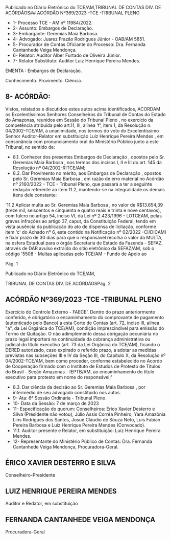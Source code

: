 Publicado  no  Diário  Eletrônico do TCE/AM,TRIBUNAL DE CONTAS DIV. DE ACÓRDÃOS## ACÓRDÃO Nº369/2023 -TCE -TRIBUNAL PLENO

- 1- Processo TCE - AM nº 11984/2022.
- 2- Assunto: Embargos de Declaração.
- 3- Embargante: Geremias Maia Barbosa.
- 4- Advogado: Juarez Frazão Rodrigues Júnior - OAB/AM 5851.
- 5- Procurador  de  Contas  Oficiante  do  Processo: Dra.  Fernanda  Cantanhede  Veiga Mendonça.
- 6- Relator: Auditor Alber Furtado de Oliveira Júnior.
- 7- Relator Substituto: Auditor Luiz Henrique Pereira Mendes.

EMENTA : Embargos de Declaração.

Conhecimento. Provimento. Ciência.

## 8- ACÓRDÃO:

Vistos, relatados e discutidos estes autos acima identificados, ACORDAM os Excelentíssimos Senhores Conselheiros do Tribunal de Contas do Estado do Amazonas, reunidos  em  Sessão  do Tribunal  Pleno ,  no  exercício  da  competência  atribuída  pelo art.11,  III,  alínea  'f',  item  1,  da  Resolução  n.  04/2002-TCE/AM, à  unanimidade, nos termos do voto do Excelentíssimo Senhor Auditor-Relator  em substituição Luiz Henrique Pereira Mendes , em consonância com pronunciamento oral do Ministério Público junto a este Tribunal, no sentido de:

- 8.1. Conhecer dos presentes Embargos de Declaração , opostos pelo Sr. Geremias Maia Barbosa , nos termos dos incisos I, II e III do art. 145 da Resolução nº 04/2002-RITCE/AM;
- 8.2. Dar  Provimento no  mérito, aos Embargos  de  Declaração ,  opostos pelo Sr. Geremias  Maia  Barbosa , em  razão  de  erro  material  no Acórdão  nº  2160/2022  -  TCE  -  Tribunal  Pleno,  que  passará  a  ter  a seguinte redação referente ao item 11.2, mantendo-se na integralidade os demais itens dele constante:

'11.2 Aplicar multa ao Sr. Geremias Maia Barbosa , no valor de R$13.654,39 (treze mil, seiscentos e cinquenta e quatro reais e trinta e nove centavos), com fulcro no artigo 54, inciso VI, da Lei nº 2.423/1996 - LOTCEAM, pelas graves infrações ao artigo 37, caput,  da  Constituição  Federal,  tendo  em  vista  ausência  da publicação do ato de dispensa de licitação, conforme item 'c' do Achado nº 6, este contido na Notificação nº 02/2022 -CI/DICAMI  e  fixar prazo  de 30  dias para  que  o  responsável recolha  o  valor  da  MULTA,  na  esfera  Estadual  para  o  órgão Secretaria  de  Estado  da  Fazenda  -  SEFAZ,  através  de  DAR avulso extraído do sítio eletrônico da SEFAZ/AM, sob o código '5508  -  Multas  aplicadas  pelo  TCE/AM  -  Fundo  de  Apoio  ao

Pág. 1

Publicado  no  Diário  Eletrônico do TCE/AM,

TRIBUNAL DE CONTAS DIV. DE ACÓRDÃOSPág. 2

## ACÓRDÃO Nº369/2023 -TCE -TRIBUNAL PLENO

Exercício  do  Controle  Externo  -  FAECE'.  Dentro  do  prazo anteriormente  conferido,  é  obrigatório  o  encaminhamento  do comprovante  de  pagamento  (autenticado  pelo  Banco)  a  esta Corte de Contas (art. 72, inciso III, alínea "a", da Lei Orgânica do  TCE/AM), condição imprescindível  para  emissão  do  Termo de Quitação. O não adimplemento dessa obrigação pecuniária no prazo legal importará na continuidade da cobrança administrativa  ou  judicial  do  título  executivo  (art.  73  da  Lei Orgânica  do  TCE/AM),  ficando  o  DERED  autorizado,  caso expirado  o  referido  prazo,  a  adotar  as  medidas  previstas  nas subseções III e IV da Seção III, do Capítulo X, da Resolução nº 04/2002-TCE/AM,  bem como  proceder,  conforme  estabelecido no Acordo de Cooperação firmado com o Instituto de Estudos de Protesto de Títulos do Brasil - Seção Amazonas - IEPTB/AM, ao encaminhamento do título executivo para protesto em nome do responsável;'

- 8.3. Dar  ciência da decisão ao Sr. Geremias  Maia  Barbosa , por intermédio de seu advogado constituído nos autos.
- 9- Ata: 6ª Sessão Ordinária - Tribunal Pleno.
- 10-  Data da Sessão: 7 de março de 2023
- 11-  Especificação do quorum: Conselheiros: Érico Xavier Desterro e Silva (Presidente não votou),  Júlio  Assis  Corrêa  Pinheiro,  Yara  Amazônia  Lins  Rodrigues  dos  Santos, Josué Cláudio de Souza Neto, Luis Fabian Pereira Barbosa e Luiz Henrique Pereira Mendes (Convocado).
- 11.1. Auditor presente e Relator, em substituição: Luiz Henrique Pereira Mendes.
- 12-  Representante do Ministério Público de Contas: Dra. Fernanda Cantanhede Veiga Mendonça, Procuradora-Geral.

## ÉRICO XAVIER DESTERRO E SILVA

Conselheiro-Presidente

## LUIZ HENRIQUE PEREIRA MENDES

Auditor e Redator, em substituição

## FERNANDA CANTANHEDE VEIGA MENDONÇA

Procuradora-Geral